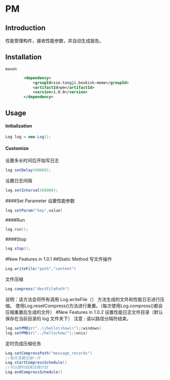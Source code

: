 # PM
## Introduction
性能管理构件，接收性能参数，并自动生成报告。

## Installation
`maven`

```xml
		<dependency>
            <groupId>sse.tongji.bookish-meme</groupId>
            <artifactId>pm</artifactId>
            <version>1.0.0</version>
        </dependency>
```

## Usage

#### Initialization
```java
Log log = new Log();

```

#### Customize
设置多长时间后开始写日志
```java
log.setDelay(60000);
```
设置日志间隔
```java
log.setInterval(60000);
```
####Set Parameter
设置性能参数
```java
log.setParam("key",value)
```
####Run

```java
log.run();
```
####Stop
```java
log.stop();
```
#New Features in 1.0.1
##Static Method
写文件操作
```java
Log.writeFile("path","content")
```
文件压缩
```java
Log.compress("destFilePath")
```
说明：该方法会将所有调用 Log.writeFile（） 方法生成的文件和性能日志进行压缩。
使用Log.resetCompress()方法进行重置。（每次使用Log.compress()都会压缩重置后生成的文件）
#New Features in 1.0.2
设置性能日志文件目录（默认保存在当前目录的 log 文件夹下）
注意 : 请以路径分隔符结束。
```java
log.setPMDir("..\\hello\\how\\");(windows)
log.setPMDir("../hello/how/");(unix)
```


定时完成压缩任务
```java
Log.setCompressPath("message_records")
//每天凌晨压缩一次
Log.startCompressSchedule()
//可以随时结束压缩计划
Log.endCompressSchedule()
```